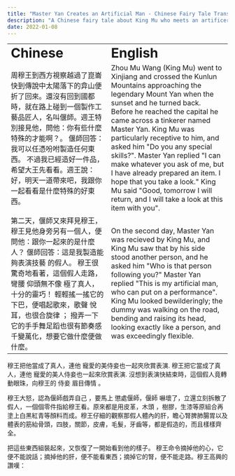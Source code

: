 ```yaml
---
title: "Master Yan Creates an Artificial Man - Chinese Fairy Tale Translation"
description: "A Chinese fairy tale about King Mu who meets an artificer/craftsmen who creates a man out of matter"
date: 2022-01-08
---
```


<table border="0">
 <tr>
    <td><b style="font-size:30px">Chinese</b></td>
    <td><b style="font-size:30px">English</b></td>
 </tr>
 <tr>
    <td>周穆王到西方視察越過了崑崙快到傳說中太陽落下的弇山便折了回來。還沒有回到國都時，就在路上碰到一個製作工藝品匠人，名叫偃師。週王特別接見他，問他：你有些什麼特殊的才能啊？。 偃師回答：我可以任憑吩咐製造任何東西。 不過我已經造好一件品，希望大王先看看。週王說：好，明天一道帶來吧，我跟你一起看看是什麼特殊的好東西。</td>
    <td>Zhou Mu Wang (King Mu) went to Xinjiang and crossed the Kunlun Mountains approaching the legendary Mount Yan when the sunset and he turned back. Before he reached the capital he came across a tinkerer named Master Yan. King Mu was particularly receptive to him, and asked him "Do you any special skills?". Master Yan replied "I can make whatever you ask of me, but I have already prepared an item. I hope that you take a look." King Mu said "Good, tomorrow I will return, and I will take a look at this item with you".</td>
 </tr>
 <tr>
    <td>第二天，偃師又來拜見穆王， 穆王見他身旁另有一個人，便問他：跟你一起來的是什麼人？ 偃師回答：這是我製造能夠表演技藝 的假人。 穆王很驚奇地看著，這個假人走路，  彎腰 仰頭無不像 極了真人，十分的靈巧！ 輕輕搖一搖它的下巴，便唱起歌來，歌聲 悅耳，也很合旋律 ； 撥弄一下它的手手舞足蹈也很有節奏感千變萬化，想要它做什麼便做什麼。</td>
    <td>On the second day, Master Yan was recieved by King Mu, and King Mu saw that by his side stood another person, and he asked him "Who is that person following you?" Master Yan replied "This is my artificial man, who can put on a performance". King Mu looked bewilderingly; the dummy was walking on the road, bending and raising its head, looking exactly like a person, and was exceedingly flexible. </td>
 </tr>
</table>

穆王把他當成了真人，連他  寵愛的美侍妾也一起夾欣賞表演. 穆王把它當成了真人，連他  寵愛的美人侍妾也一起來欣賞表演. 沒想到表演快結束時，這個假人竟轉動眼珠，向穆王的 侍妾 眉目傳情 。

穆王大怒，認為偃師戲弄自己 ，要馬上 懲處偃師，偃師 嚇壞了，立還立刻拆散了假人，一個個零件指給穆王看。原來都是用皮革，木頭 ，樹膠，生漆等原組合再塗上白黑紅青等顏料而成。穆王仔細的觀察那假人體內的肝，瞻心腎脾肺腸胃以及體表的筋紿骨頭，四肢，關節，皮膚，毛髮，牙齒等，都是假造的，而且樣樣齊全。

把這些東西組裝起來，又恢復了一開始看到他的樣子。 穆王命令摘掉他的心，它便不能說話；摘掉他的肝，便不能看東西；摘掉它的腎，便不能走路。穆王高興的讚嘆：
